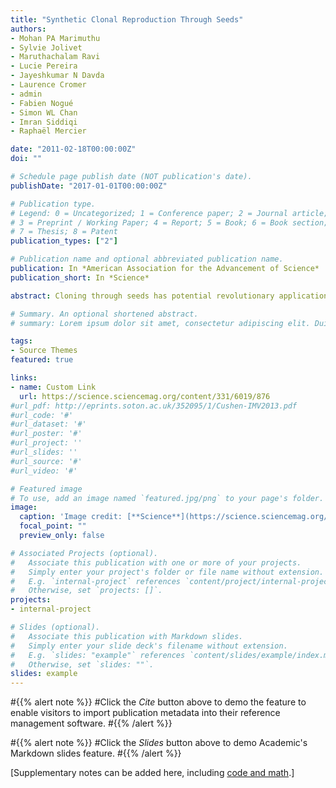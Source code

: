 ```yaml
---
title: "Synthetic Clonal Reproduction Through Seeds"
authors:
- Mohan PA Marimuthu
- Sylvie Jolivet
- Maruthachalam Ravi
- Lucie Pereira
- Jayeshkumar N Davda
- Laurence Cromer
- admin
- Fabien Nogué
- Simon WL Chan
- Imran Siddiqi
- Raphaël Mercier

date: "2011-02-18T00:00:00Z"
doi: ""

# Schedule page publish date (NOT publication's date).
publishDate: "2017-01-01T00:00:00Z"

# Publication type.
# Legend: 0 = Uncategorized; 1 = Conference paper; 2 = Journal article;
# 3 = Preprint / Working Paper; 4 = Report; 5 = Book; 6 = Book section;
# 7 = Thesis; 8 = Patent
publication_types: ["2"]

# Publication name and optional abbreviated publication name.
publication: In *American Association for the Advancement of Science*
publication_short: In *Science*

abstract: Cloning through seeds has potential revolutionary applications in agriculture, because it would allow vigorous hybrids to be propagated indefinitely. However, asexual seed formation or apomixis, avoiding meiosis and fertilization, is not found in the major food crops. To develop de novo synthesis of apomixis, we crossed Arabidopsis MiMe and dyad mutants that produce diploid clonal gametes to a strain whose chromosomes are engineered to be eliminated after fertilization. Up to 34% of the progeny were clones of their parent, demonstrating the conversion of clonal female or male gametes into seeds. We also show that first-generation cloned plants can be cloned again. Clonal reproduction through seeds can therefore be achieved in a sexual plant by manipulating two to four conserved genes.

# Summary. An optional shortened abstract.
# summary: Lorem ipsum dolor sit amet, consectetur adipiscing elit. Duis posuere tellus ac # convallis placerat. Proin tincidunt magna sed ex sollicitudin condimentum.

tags:
- Source Themes
featured: true

links:
- name: Custom Link
  url: https://science.sciencemag.org/content/331/6019/876
#url_pdf: http://eprints.soton.ac.uk/352095/1/Cushen-IMV2013.pdf
#url_code: '#'
#url_dataset: '#'
#url_poster: '#'
#url_project: ''
#url_slides: ''
#url_source: '#'
#url_video: '#'

# Featured image
# To use, add an image named `featured.jpg/png` to your page's folder. 
image:
  caption: 'Image credit: [**Science**](https://science.sciencemag.org/content/331/6019/876/tab-figures-data'
  focal_point: ""
  preview_only: false

# Associated Projects (optional).
#   Associate this publication with one or more of your projects.
#   Simply enter your project's folder or file name without extension.
#   E.g. `internal-project` references `content/project/internal-project/index.md`.
#   Otherwise, set `projects: []`.
projects:
- internal-project

# Slides (optional).
#   Associate this publication with Markdown slides.
#   Simply enter your slide deck's filename without extension.
#   E.g. `slides: "example"` references `content/slides/example/index.md`.
#   Otherwise, set `slides: ""`.
slides: example
---
```


#{{% alert note %}}
#Click the *Cite* button above to demo the feature to enable visitors to import publication metadata into their reference management software.
#{{% /alert %}}

#{{% alert note %}}
#Click the *Slides* button above to demo Academic's Markdown slides feature.
#{{% /alert %}}

[Supplementary notes can be added here, including [code and math](https://sourcethemes.com/academic/docs/writing-markdown-latex/).]

